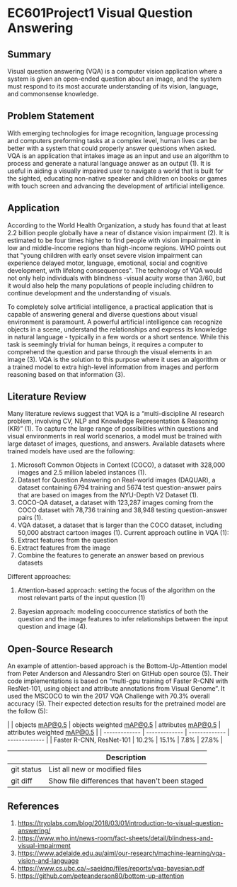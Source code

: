 # EC601Project1 Visual Question Answering
## Summary
Visual question answering (VQA) is a computer vision application where a system is given an open-ended question about an image, and the system must respond to its most accurate understanding of its vision, language, and commonsense knowledge. 

## Problem Statement
With emerging technologies for image recognition, language processing and computers preforming tasks at a complex level, human lives can be better with a system that could properly answer questions when asked. VQA is an application that intakes image as an input and use an algorithm to process and generate a natural language answer as an output (1). It is useful in aiding a visually impaired user to navigate a world that is built for the sighted, educating non-native speaker and children on books or games with touch screen and advancing the development of artificial intelligence. 

## Application

According to the World Health Organization, a study has found that at least 2.2 billion people globally have a near of distance vision impairment (2). It is estimated to be four times higher to find people with vision impairment in low and middle-income regions than high-income regions. WHO points out that "young children with early onset severe vision impairment can experience delayed motor, language, emotional, social and cognitive development, with lifelong consequences". The technology of VQA would not only help individuals with blindness -visual acuity worse than 3/60, but it would also help the many populations of people including children to continue development and the understanding of visuals. 

To completely solve artificial intelligence, a practical application that is capable of answering general and diverse questions about visual environment is paramount. A powerful artificial intelligence can recognize objects in a scene, understand the relationships and express its knowledge in natural language - typically in a few words or a short sentence. While this task is seemingly trivial for human beings, it requires a computer to comprehend the question and parse through the visual elements in an image (3). VQA is the solution to this purpose where it uses an algorithm or a trained model to extra high-level information from images and perform reasoning based on that information (3). 

## Literature Review
Many literature reviews suggest that VQA is a “multi-discipline AI research problem, involving CV, NLP and Knowledge Representation & Reasoning (KR)” (1). To capture the large range of possibilities within questions and visual environments in real world scenarios, a model must be trained with large dataset of images, questions, and answers. Available datasets where trained models have used are the following:
1)	Microsoft Common Objects in Context (COCO), a dataset with 328,000 images and 2.5 million labeled instances (1). 
2)	Dataset for Question Answering on Real-world images (DAQUAR), a dataset containing 6794 training and 5674 test question-answer pairs that are based on images from the NYU-Depth V2 Dataset (1).
3)	COCO-QA dataset, a dataset with 123,287 images coming from the COCO dataset with 78,736 training and 38,948 testing question-answer pairs (1).
4)	VQA dataset, a dataset that is larger than the COCO dataset, including 50,000 abstract cartoon images (1).
Current approach outline in VQA (1):
1)	Extract features from the question
2)	Extract features from the image
3)	Combine the features to generate an answer based on previous datasets 

Different approaches:
1)	Attention-based approach: setting the focus of the algorithm on the most relevant parts of the input question
  (1)

2)	Bayesian approach: modeling cooccurrence statistics of both the question and the image features to infer relationships between the input question and image (4).

## Open-Source Research 
An example of attention-based approach is the Bottom-Up-Attention model from Peter Anderson and Alessandro Steri on GitHub open source (5). Their code implementations is based on “multi-gpu training of Faster R-CNN with ResNet-101, using object and attribute annotations from Visual Genome”. It used the MSCOCO to win the 2017 VQA Challenge with 70.3% overall accuracy (5). Their expected detection results for the pretrained model are the follow (5):

|               | objects mAP@0.5 | objects weighted mAP@0.5 | attributes mAP@0.5 | attributes weighted mAP@0.5 |
| ------------- | ------------- | ------------- | ------------- |
| Faster R-CNN, ResNet-101  | 10.2%  | 15.1% | 7.8% | 27.8% |

|  | Description |
| --- | --- |
| git status | List all new or modified files |
| git diff | Show file differences that haven't been staged |

## References
1) https://tryolabs.com/blog/2018/03/01/introduction-to-visual-question-answering/
2) https://www.who.int/news-room/fact-sheets/detail/blindness-and-visual-impairment
3) https://www.adelaide.edu.au/aiml/our-research/machine-learning/vqa-vision-and-language
4) https://www.cs.ubc.ca/~saeidnp/files/reports/vqa-bayesian.pdf
5) https://github.com/peteanderson80/bottom-up-attention
